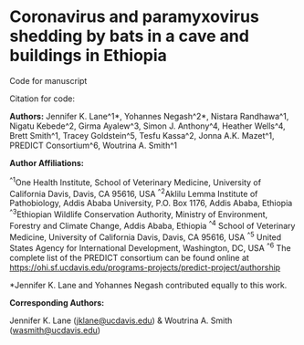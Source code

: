 # Coronavirus and paramyxovirus shedding by bats in a cave and buildings in Ethiopia

Code for manuscript

Citation for code: 

**Authors:** Jennifer K. Lane^1*, Yohannes Negash^2*, Nistara Randhawa^1, Nigatu Kebede^2, Girma Ayalew^3, Simon J. Anthony^4, Heather Wells^4, Brett Smith^1, Tracey Goldstein^5, Tesfu Kassa^2, Jonna A.K. Mazet^1, PREDICT Consortium^6, Woutrina A. Smith^1


**Author Affiliations:**

<sup>^1</sup>One Health Institute, School of Veterinary Medicine, University of California Davis, Davis, CA 95616, USA
<sup>^2</sup>Aklilu Lemma Institute of Pathobiology, Addis Ababa University, P.O. Box 1176, Addis Ababa, Ethiopia 
<sup>^3</sup>Ethiopian Wildlife Conservation Authority, Ministry of Environment, Forestry and Climate Change, Addis Ababa, Ethiopia 
<sup>^4</sup> School of Veterinary Medicine, University of California Davis, Davis, CA 95616, USA
<sup>^5</sup> United States Agency for International Development, Washington, DC, USA
<sup>^6</sup> The complete list of the PREDICT consortium can be found online at https://ohi.sf.ucdavis.edu/programs-projects/predict-project/authorship 


*Jennifer K. Lane and Yohannes Negash contributed equally to this work.


**Corresponding Authors:**

Jennifer K. Lane (jklane@ucdavis.edu) & Woutrina A. Smith (wasmith@ucdavis.edu)
